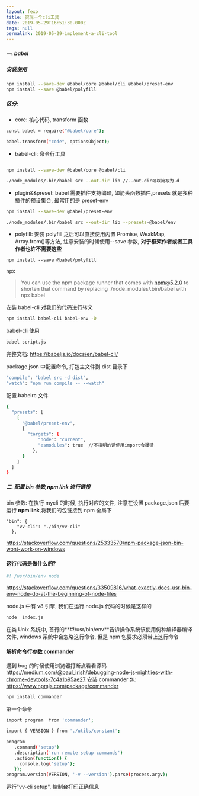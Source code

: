 ```yaml
---
layout: fexo
title: 实现一个cli工具
date: 2019-05-29T16:51:30.000Z
tags: null
permalink: 2019-05-29-implement-a-cli-tool
---
```


##### 一. babel

##### 安装使用

```bash
npm install --save-dev @babel/core @babel/cli @babel/preset-env
npm install --save @babel/polyfill
```

##### 区分:

- core: 核心代码, transform 函数

```bash
const babel = require("@babel/core");

babel.transform("code", optionsObject);
```

- babel-cli: 命令行工具

```bash

npm install --save-dev @babel/core @babel/cli

./node_modules/.bin/babel src --out-dir lib //--out-dir可以简写为-d
```

- plugin&&preset: babel 需要插件支持编译, 如箭头函数插件,presets 就是多种插件的预设集合, 最常用的是 preset-env

```bash
npm install --save-dev @babel/preset-env

./node_modules/.bin/babel src --out-dir lib --presets=@babel/env
```

- polyfill: 安装 polyfill 之后可以直接使用内置 Promise, WeakMap, Array.from()等方法, 注意安装的时候使用--save 参数, **对于框架作者或者工具作者也许不需要这些**

```
npm install --save @babel/polyfill
```

npx

> You can use the npm package runner that comes with npm@5.2.0 to shorten that command by replacing ./node_modules/.bin/babel with npx babel

安装 babel-cli 对我们的代码进行转义

```bash
npm install babel-cli babel-env -D
```

babel-cli 使用

```bash
babel script.js
```

完整文档: https://babeljs.io/docs/en/babel-cli/

package.json 中配置命令, 打包主文件到 dist 目录下

```bash
"compile": "babel src -d dist",
"watch": "npm run compile -- --watch"
```

配置.babelrc 文件

```bash
{
  "presets": [
    [
      "@babel/preset-env",
      {
        "targets": {
  	      	"node": "current",
  	      	"esmodules": true  //不指明的话使用import会报错
    	  },
      }
    ]
  ]
}
```

##### 二. 配置 bin 参数,npm link 进行链接

bin 参数: 在执行 mycli 的时候, 执行对应的文件, 注意在设置 package.json 后要运行 **npm link**,将我们的包链接到 npm 全局下

```
"bin": {
    "vv-cli": "./bin/vv-cli"
  },
```

https://stackoverflow.com/questions/25333570/npm-package-json-bin-wont-work-on-windows

#### 这行代码是做什么的?

```bash
#! /usr/bin/env node
```

https://stackoverflow.com/questions/33509816/what-exactly-does-usr-bin-env-node-do-at-the-beginning-of-node-files

node.js 中有 v8 引擎, 我们在运行 node.js 代码的时候是这样的

```bash
node  index.js
```

在类 Unix 系统中, 首行的**#!/usr/bin/env**告诉操作系统该使用何种编译器编译文件, windows 系统中会忽略这行命令, 但是 npm 包要求必须带上这行命令

#### 解析命令行参数 commander

遇到 bug 的时候使用浏览器打断点看看源码
https://medium.com/@paul_irish/debugging-node-js-nightlies-with-chrome-devtools-7c4a1b95ae27
安装 commander 包: https://www.npmjs.com/package/commander

```bash
npm install commander
```

第一个命令

```bash
import program  from 'commander';

import { VERSION } from './utils/constant';

program
   .command('setup')
   .description('run remote setup commands')
   .action(function() {
     console.log('setup');
   });
program.version(VERSION, '-v --version').parse(process.argv);
```

运行"vv-cli setup", 控制台打印正确信息
